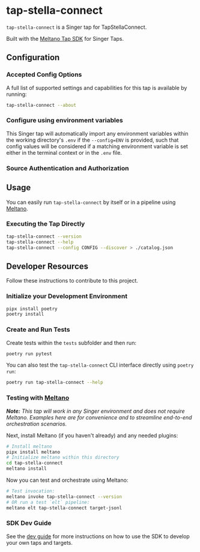 # tap-stella-connect

`tap-stella-connect` is a Singer tap for TapStellaConnect.

Built with the [Meltano Tap SDK](https://sdk.meltano.com) for Singer Taps.

<!--

Developer TODO: Update the below as needed to correctly describe the install procedure. For instance, if you do not have a PyPi repo, or if you want users to directly install from your git repo, you can modify this step as appropriate.

## Installation

Install from PyPi:

```bash
pipx install tap-stella-connect
```

Install from GitHub:

```bash
pipx install git+https://github.com/ORG_NAME/tap-stella-connect.git@main
```

-->

## Configuration

### Accepted Config Options

<!--
Developer TODO: Provide a list of config options accepted by the tap.

This section can be created by copy-pasting the CLI output from:

```
tap-stella-connect --about --format=markdown
```
-->

A full list of supported settings and capabilities for this
tap is available by running:

```bash
tap-stella-connect --about
```

### Configure using environment variables

This Singer tap will automatically import any environment variables within the working directory's
`.env` if the `--config=ENV` is provided, such that config values will be considered if a matching
environment variable is set either in the terminal context or in the `.env` file.

### Source Authentication and Authorization

<!--
Developer TODO: If your tap requires special access on the source system, or any special authentication requirements, provide those here.
-->

## Usage

You can easily run `tap-stella-connect` by itself or in a pipeline using [Meltano](https://meltano.com/).

### Executing the Tap Directly

```bash
tap-stella-connect --version
tap-stella-connect --help
tap-stella-connect --config CONFIG --discover > ./catalog.json
```

## Developer Resources

Follow these instructions to contribute to this project.

### Initialize your Development Environment

```bash
pipx install poetry
poetry install
```

### Create and Run Tests

Create tests within the `tests` subfolder and
  then run:

```bash
poetry run pytest
```

You can also test the `tap-stella-connect` CLI interface directly using `poetry run`:

```bash
poetry run tap-stella-connect --help
```

### Testing with [Meltano](https://www.meltano.com)

_**Note:** This tap will work in any Singer environment and does not require Meltano.
Examples here are for convenience and to streamline end-to-end orchestration scenarios._

<!--
Developer TODO:
Your project comes with a custom `meltano.yml` project file already created. Open the `meltano.yml` and follow any "TODO" items listed in
the file.
-->

Next, install Meltano (if you haven't already) and any needed plugins:

```bash
# Install meltano
pipx install meltano
# Initialize meltano within this directory
cd tap-stella-connect
meltano install
```

Now you can test and orchestrate using Meltano:

```bash
# Test invocation:
meltano invoke tap-stella-connect --version
# OR run a test `elt` pipeline:
meltano elt tap-stella-connect target-jsonl
```

### SDK Dev Guide

See the [dev guide](https://sdk.meltano.com/en/latest/dev_guide.html) for more instructions on how to use the SDK to
develop your own taps and targets.
